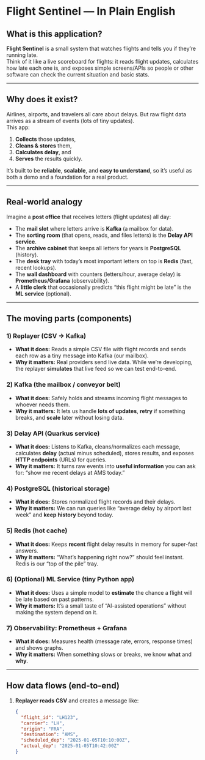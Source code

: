 # Flight Sentinel — In Plain English

## What is this application?
**Flight Sentinel** is a small system that watches flights and tells you if they’re running late.  
Think of it like a live scoreboard for flights: it reads flight updates, calculates how late each one is, and exposes simple screens/APIs so people or other software can check the current situation and basic stats.

---

## Why does it exist?
Airlines, airports, and travelers all care about delays. But raw flight data arrives as a stream of events (lots of tiny updates).  
This app:
1) **Collects** those updates,
2) **Cleans & stores** them,
3) **Calculates delay**, and
4) **Serves** the results quickly.

It’s built to be **reliable**, **scalable**, and **easy to understand**, so it’s useful as both a demo and a foundation for a real product.

---

## Real-world analogy
Imagine a **post office** that receives letters (flight updates) all day:
- The **mail slot** where letters arrive is **Kafka** (a mailbox for data).
- The **sorting room** (that opens, reads, and files letters) is the **Delay API service**.
- The **archive cabinet** that keeps all letters for years is **PostgreSQL** (history).
- The **desk tray** with today’s most important letters on top is **Redis** (fast, recent lookups).
- The **wall dashboard** with counters (letters/hour, average delay) is **Prometheus/Grafana** (observability).
- A **little clerk** that occasionally predicts “this flight might be late” is the **ML service** (optional).

---

## The moving parts (components)

### 1) **Replayer** (CSV → Kafka)
- **What it does:** Reads a simple CSV file with flight records and sends each row as a tiny message into Kafka (our mailbox).
- **Why it matters:** Real providers send live data. While we’re developing, the replayer **simulates** that live feed so we can test end-to-end.

### 2) **Kafka** (the mailbox / conveyor belt)
- **What it does:** Safely holds and streams incoming flight messages to whoever needs them.
- **Why it matters:** It lets us handle **lots of updates**, **retry** if something breaks, and **scale** later without losing data.

### 3) **Delay API** (Quarkus service)
- **What it does:** Listens to Kafka, cleans/normalizes each message, calculates **delay** (actual minus scheduled), stores results, and exposes **HTTP endpoints** (URLs) for queries.
- **Why it matters:** It turns raw events into **useful information** you can ask for: “show me recent delays at AMS today.”

### 4) **PostgreSQL** (historical storage)
- **What it does:** Stores normalized flight records and their delays.
- **Why it matters:** We can run queries like “average delay by airport last week” and **keep history** beyond today.

### 5) **Redis** (hot cache)
- **What it does:** Keeps **recent** flight delay results in memory for super-fast answers.
- **Why it matters:** “What’s happening right now?” should feel instant. Redis is our “top of the pile” tray.

### 6) **(Optional) ML Service** (tiny Python app)
- **What it does:** Uses a simple model to **estimate** the chance a flight will be late based on past patterns.
- **Why it matters:** It’s a small taste of “AI-assisted operations” without making the system depend on it.

### 7) **Observability: Prometheus + Grafana**
- **What it does:** Measures health (message rate, errors, response times) and shows graphs.
- **Why it matters:** When something slows or breaks, we know **what** and **why**.

---

## How data flows (end-to-end)

1) **Replayer reads CSV** and creates a message like:
   ```json
   {
     "flight_id": "LH123",
     "carrier": "LH",
     "origin": "FRA",
     "destination": "AMS",
     "scheduled_dep": "2025-01-05T10:10:00Z",
     "actual_dep": "2025-01-05T10:42:00Z"
   }
